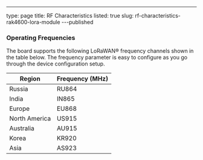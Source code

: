 ---
type: page
title: RF Characteristics
listed: true
slug: rf-characteristics-rak4600-lora-module
---published

### Operating Frequencies

The board supports the following LoRaWAN® frequency channels shown in the table below. The frequency parameter is easy to configure as you go through the device configuration setup.

| **Region** | **Frequency (MHz)** | 
| ---- | ---- | 
| Russia | RU864 | 
| India | IN865 | 
| Europe | EU868 | 
| North America | US915 | 
| Australia | AU915 | 
| Korea | KR920 | 
| Asia | AS923 | 


